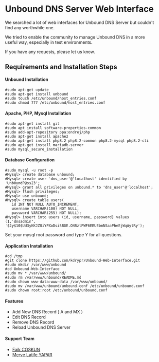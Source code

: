 
# Unbound DNS Server Web Interface

We searched a lot of web interfaces for Unbound DNS Server but couldn't find any worthwhile one.

We tried to enable the community to manage Unbound DNS in a more useful way, especially in test environments.

If you have any requests, please let us know.


## Requirements and Installation Steps

#### Unbound Installation
```
#sudo apt-get update
#sudo apt-get install unbound
#sudo touch /etc/unbound/host_entries.conf
#sudo chmod 777 /etc/unbound/host_entries.conf
```

#### Apache, PHP, Mysql Installation
```
#sudo apt-get install git
#sudo apt install software-properties-common
#sudo add-apt-repository ppa:ondrej/php
#sudo apt-get install apache2
#sudo apt-get install php8.2 php8.2-common php8.2-mysql php8.2-cli
#sudo apt-get install mariadb-server
#sudo mysql_secure_installation
```

#### Database Configuration
```
#sudo mysql -u root -p
#Mysql> create database unbound;
#Mysql> create user 'dns_user'@'localhost' identified by 'Unb0undP@ss23';
#Mysql> grant all privileges on unbound.* to 'dns_user'@'localhost';
#Mysql> flush privileges;
#Mysql> use unbound;
#Mysql> create table users(
   id INT NOT NULL AUTO_INCREMENT,
   username VARCHAR(100) NOT NULL,
   password VARCHAR(255) NOT NULL);
#Mysql> insert into users (id, username, password) values (1,'dnsadmin', '$2y$10$Ud3yKKJZ8iYPXoDsiSBGE.ONBztPWF6EEUEbnNSaaPheEjWqAytRy');
```

Set your mysql root password and type Y for all questions.

#### Application Installation
```
#cd /tmp
#git clone https://github.com/kdrypr/Unbound-Web-Interface.git
#sudo mkdir /var/www/unbound
#cd Unbound-Web-Interface
#sudo mv * /var/www/unbound/
#sudo rm /var/www/unbound/README.md
#sudo chown www-data:www-data /var/www/unbound/
#sudo mv /var/www/unbound/unbound.conf /etc/unbound/unbound.conf
#sudo chown root:root /etc/unbound/unbound.conf
```

#### Features
* Add New DNS Record ( A and MX )
* Edit DNS Record
* Remove DNS Record
* Reload Unbound DNS Server

#### Support Team
* [Faik COŞKUN](https://github.com/faikcoskun)
* [Merve Latife YAPAR](https://github.com/mrvsay)
